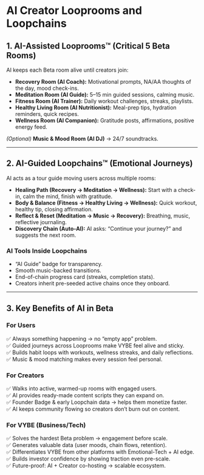 # AI Creator Looprooms and Loopchains

## 1. AI-Assisted Looprooms™ (Critical 5 Beta Rooms)
AI keeps each Beta room alive until creators join:

- **Recovery Room (AI Coach):** Motivational prompts, NA/AA thoughts of the day, mood check-ins.  
- **Meditation Room (AI Guide):** 5–15 min guided sessions, calming music.  
- **Fitness Room (AI Trainer):** Daily workout challenges, streaks, playlists.  
- **Healthy Living Room (AI Nutritionist):** Meal-prep tips, hydration reminders, quick recipes.  
- **Wellness Room (AI Companion):** Gratitude posts, affirmations, positive energy feed.  

*(Optional)* **Music & Mood Room (AI DJ)** → 24/7 soundtracks.

---

## 2. AI-Guided Loopchains™ (Emotional Journeys)
AI acts as a tour guide moving users across multiple rooms:

- **Healing Path (Recovery → Meditation → Wellness):** Start with a check-in, calm the mind, finish with gratitude.  
- **Body & Balance (Fitness → Healthy Living → Wellness):** Quick workout, healthy tip, closing affirmation.  
- **Reflect & Reset (Meditation → Music → Recovery):** Breathing, music, reflective journaling.  
- **Discovery Chain (Auto-AI):** AI asks: “Continue your journey?” and suggests the next room.  

### AI Tools Inside Loopchains
- “AI Guide” badge for transparency.  
- Smooth music-backed transitions.  
- End-of-chain progress card (streaks, completion stats).  
- Creators inherit pre-seeded active chains once they onboard.

---

## 3. Key Benefits of AI in Beta

### For Users
✅ Always something happening → no “empty app” problem.  
✅ Guided journeys across Looprooms make VYBE feel alive and sticky.  
✅ Builds habit loops with workouts, wellness streaks, and daily reflections.  
✅ Music & mood matching makes every session feel personal.  

### For Creators
✅ Walks into active, warmed-up rooms with engaged users.  
✅ AI provides ready-made content scripts they can expand on.  
✅ Founder Badge & early Loopchain data → helps them monetize faster.  
✅ AI keeps community flowing so creators don’t burn out on content.  

### For VYBE (Business/Tech)
✅ Solves the hardest Beta problem → engagement before scale.  
✅ Generates valuable data (user moods, chain flows, retention).  
✅ Differentiates VYBE from other platforms with Emotional-Tech + AI edge.  
✅ Builds investor confidence by showing traction even pre-scale.  
✅ Future-proof: AI + Creator co-hosting → scalable ecosystem.
